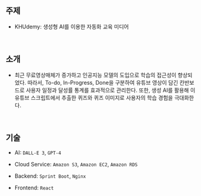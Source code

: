 ## 주제

* KHUdemy: 생성형 AI를 이용한 자동화 교육 미디어

<br>

## 소개

* 최근 무료영상매체가 증가하고 인공지능 모델의 도입으로 학습의 접근성이 향상되었다. 따라서, To-do, In-Progress, Done을 구분하여 유튜브 영상이 담긴 칸반보드로 사용자 일정과 달성률 통계를 효과적으로 관리한다. 또한, 생성 AI를 활용해 이 유튜브 스크립트에서 추출한 퀴즈와 퀴즈 이미지로 사용자의 학습 경험을 극대화한다.

<br>

## 기술

* AI: `DALL-E 3`, `GPT-4`

* Cloud Service: `Amazon S3`, `Amazon EC2`, `Amazon RDS`

* Backend: `Sprint Boot`, `Nginx`

* Frontend: `React`

